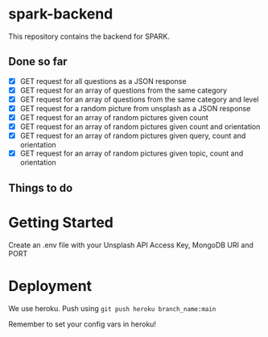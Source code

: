 # spark-backend
This repository contains the backend for SPARK.

## Done so far
- [X] GET request for all questions as a JSON response
- [X] GET request for an array of questions from the same category
- [X] GET request for an array of questions from the same category and level
- [X] GET request for a random picture from unsplash as a JSON response
- [X] GET request for an array of random pictures given count
- [X] GET request for an array of random pictures given count and orientation
- [X] GET request for an array of random pictures given query, count and orientation
- [X] GET request for an array of random pictures given topic, count and orientation

## Things to do

# Getting Started
Create an .env file with your Unsplash API Access Key, MongoDB URI and PORT

# Deployment
We use heroku. Push using
`git push heroku branch_name:main`

Remember to set your config vars in heroku!
